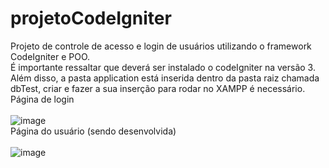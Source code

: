 # projetoCodeIgniter
Projeto de controle de acesso e login de usuários utilizando o framework CodeIgniter e POO.
<br>
É importante ressaltar que deverá ser instalado o codeIgniter na versão 3. Além disso, a pasta application está inserida dentro da pasta raiz chamada dbTest, criar e fazer a sua inserção para rodar no XAMPP é necessário.
<br>
Página de login
<br>
<br>
![image](https://github.com/trinitydevs/projetoCodeIgniter/assets/111662820/cc341e2a-40c7-4883-b612-a53b316c36fd)
<br>
Página do usuário (sendo desenvolvida)
<br>
<br>
![image](https://github.com/trinitydevs/projetoCodeIgniter/assets/111662820/bc32c605-7191-4570-b08a-6cd85b7a0518)
